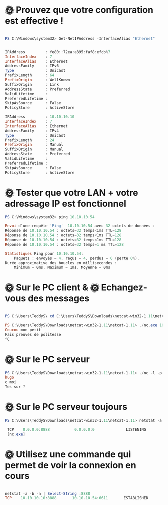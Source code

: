<H1>🌞 Prouvez que votre configuration est effective !</H1>

```powershell

PS C:\Windows\system32> Get-NetIPAddress -InterfaceAlias "Ethernet"


IPAddress         : fe80::72ea:a395:faf8:efcb%7
InterfaceIndex    : 7
InterfaceAlias    : Ethernet
AddressFamily     : IPv6
Type              : Unicast
PrefixLength      : 64
PrefixOrigin      : WellKnown
SuffixOrigin      : Link
AddressState      : Preferred
ValidLifetime     :
PreferredLifetime :
SkipAsSource      : False
PolicyStore       : ActiveStore

IPAddress         : 10.10.10.10
InterfaceIndex    : 7
InterfaceAlias    : Ethernet
AddressFamily     : IPv4
Type              : Unicast
PrefixLength      : 24
PrefixOrigin      : Manual
SuffixOrigin      : Manual
AddressState      : Preferred
ValidLifetime     :
PreferredLifetime :
SkipAsSource      : False
PolicyStore       : ActiveStore

```

<H1>🌞 Tester que votre LAN + votre adressage IP est fonctionnel </H1>

```powershell
PS C:\Windows\system32> ping 10.10.10.54

Envoi d’une requête 'Ping'  10.10.10.54 avec 32 octets de données :
Réponse de 10.10.10.54 : octets=32 temps<1ms TTL=128
Réponse de 10.10.10.54 : octets=32 temps<1ms TTL=128
Réponse de 10.10.10.54 : octets=32 temps<1ms TTL=128
Réponse de 10.10.10.54 : octets=32 temps=1 ms TTL=128

Statistiques Ping pour 10.10.10.54:
    Paquets : envoyés = 4, reçus = 4, perdus = 0 (perte 0%),
Durée approximative des boucles en millisecondes :
    Minimum = 0ms, Maximum = 1ms, Moyenne = 0ms

```

<H1>🌞 Sur le PC client & 🌞 Echangez-vous des messages</H1>



```powershell

PS C:\Users\TeddyS\ cd C:\Users\TeddyS\Downloads\netcat-win32-1.11\netcat-1.11

PS C:\Users\TeddyS\Downloads\netcat-win32-1.11\netcat-1.11> ./nc.exe 10.10.10.54 7777
Coucou mon petit
Fais preuves de politesse
^C

```

<H1>🌞 Sur le PC serveur </H1>

```powershell
PS C:\Users\TeddyS\Downloads\netcat-win32-1.11\netcat-1.11> ./nc -l -p  8888
hugo
c moi
Tes sur ?
```

<H1>🌞 Sur le PC serveur toujours</H1>

```powershell
PS C:\Users\TeddyS\Downloads\netcat-win32-1.11\netcat-1.11> netstat -a -b -n

 TCP    0.0.0.0:8888           0.0.0.0:0              LISTENING
 [nc.exe]
```

<H1>🌞 Utilisez une commande qui permet de voir la connexion en cours </H1>

```powershell

netstat -a -b -n | Select-String :8888
TCP    10.10.10.10:8888       10.10.10.54:6611       ESTABLISHED

```